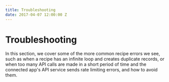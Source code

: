 ```yaml
---
title: Troubleshooting
date: 2017-04-07 12:00:00 Z
---
```


# Troubleshooting
In this section, we cover some of the more common recipe errors we see, such as when a recipe has an infinite loop and creates duplicate records, or when too many API calls are made in a short period of time and the connected app's API service sends rate limiting errors, and how to avoid them.